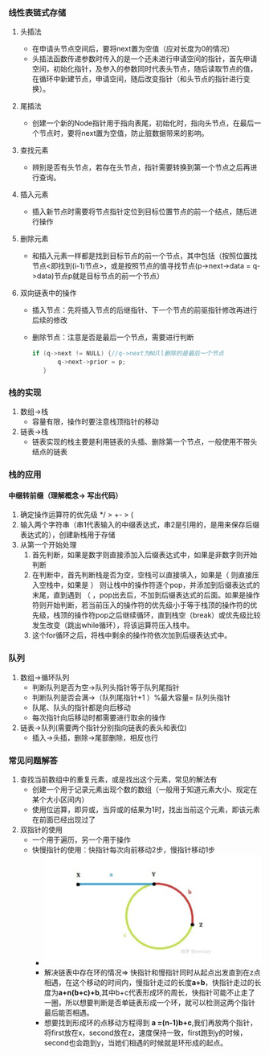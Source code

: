 ### 线性表链式存储

1. 头插法
   - 在申请头节点空间后，要将next置为空值（应对长度为0的情况）
   - 头插法函数传递参数时传入的是一个还未进行申请空间的指针，首先申请空间，初始化指针，及参入的参数同时代表头节点，随后读取节点的值，在循环中新建节点，申请空间，随后改变指针（和头节点的指针进行变换）。

2. 尾插法
   - 创建一个新的Node指针用于指向表尾，初始化时，指向头节点，在最后一个节点时，要将next置为空值，防止脏数据带来的影响。

3. 查找元素

   - 辨别是否有头节点，若存在头节点，指针需要转换到第一个节点之后再进行查询。

4. 插入元素

   - 插入新节点时需要将节点指针定位到目标位置节点的前一个结点，随后进行操作

5. 删除元素

   - 和插入元素一样都是找到目标节点的前一个节点，其中包括（按照位置找节点<即找到(i-1)节点>，或是按照节点的值寻找节点(p->next->data = q->data)节点p就是目标节点的前一个节点）

6. 双向链表中的操作

   - 插入节点：先将插入节点的后继指针、下一个节点的前驱指针修改再进行后续的修改

   - 删除节点：注意是否是最后一个节点，需要进行判断

     ```c++
     if (q->next != NULL) {//q->next为NUll删除的是最后一个节点
     		q->next->prior = p;
     	}
     ```


### 栈的实现

1. 数组->栈
   - 容量有限，操作时要注意栈顶指针的移动
2. 链表->栈
   - 链表实现的栈主要是利用链表的头插、删除第一个节点，一般使用不带头结点的链表

### 栈的应用

#### 中缀转前缀（理解概念-> 写出代码）

1. 确定操作运算符的优先级  */ > +- > (
2. 输入两个字符串（串1代表输入的中缀表达式，串2是引用的，是用来保存后缀表达式的），创建新栈用于存储
3. 从第一个开始处理
   1. 首先判断，如果是数字则直接添加入后缀表达式中，如果是非数字则开始判断
   2. 在判断中，首先判断栈是否为空，空栈可以直接填入，如果是（  则直接压入空栈中，如果是  ） 则让栈中的操作符逐个pop，并添加到后缀表达式的末尾，直到遇到 （ ，pop出去后，不加到后缀表达式的后面。如果是操作符则开始判断，若当前压入的操作符的优先级小于等于栈顶的操作符的优先级，栈顶的操作符pop之后继续循环，直到栈空（break）或优先级比较发生改变（跳出while循环），将该运算符压入栈中。
   3. 这个for循环之后，将栈中剩余的操作符依次加到后缀表达式中。

### 队列

1. 数组->循环队列
   - 判断队列是否为空->队列头指针等于队列尾指针
   - 判断队列是否会满->（队列尾指针+1 ）%最大容量= 队列头指针
   - 队尾、队头的指针都是向后移动
   - 每次指针向后移动时都需要进行取余的操作
2. 链表->队列(需要两个指针分别指向链表的表头和表位)
   - 插入->头插，删除->尾部删除，相反也行

### 常见问题解答

1. 查找当前数组中的重复元素，或是找出这个元素，常见的解法有
   - 创建一个用于记录元素出现个数的数组（一般用于知道元素大小、规定在某个大小区间内）
   - 使用位运算，即异或，当异或的结果为1时，找出当前这个元素，即该元素在前面已经出现过了
2. 双指针的使用
   - 一个用于遍历，另一个用于操作
   - 快慢指针的使用：快指针每次向前移动2步，慢指针移动1步
     - ![image-20220318173250939](MyNote.assets/image-20220318173250939.png)
     - 解决链表中存在环的情况=> 快指针和慢指针同时从起点出发直到在z点相遇，在这个移动的时间内，慢指针走过的长度**a+b**，快指针走过的长度为**a+n(b+c)+b**,其中b+c代表形成环的周长，快指针可能不止走了一圈，所以想要判断是否单链表形成一个环，就可以检测这两个指针最后能否相遇。
     - 想要找到形成环的点移动方程得到 **a =(n-1)b+c**,我们再放两个指针，将first放在x，second放在z，速度保持一致，first跑到y的时候，second也会跑到y，当她们相遇的时候就是环形成的起点。